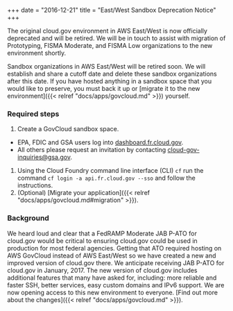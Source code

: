 +++
date = "2016-12-21"
title = "East/West Sandbox Deprecation Notice"
+++

The original cloud.gov environment in AWS East/West is now officially deprecated and will be retired. We will be in touch to assist with migration of Prototyping, FISMA Moderate, and FISMA Low organizations to the new environment shortly.

Sandbox organizations in AWS East/West will be retired soon. We will establish and share a cutoff date and delete these sandbox organizations after this date. If you have hosted anything in a sandbox space that you would like to preserve, you must back it up or [migrate it to the new environment]({{< relref "docs/apps/govcloud.md" >}}) yourself.
<!--more-->
### Required steps

1. Create a GovCloud sandbox space.
  - EPA, FDIC and GSA users log into [dashboard.fr.cloud.gov](https://dashboard.fr.cloud.gov).
  - All others please request an invitation by contacting cloud-gov-inquiries@gsa.gov.
1. Using the Cloud Foundry command line interface (CLI) `cf` run the command `cf login -a api.fr.cloud.gov --sso` and follow the instructions.
1. (Optional) [Migrate your application]({{< relref "docs/apps/govcloud.md#migration" >}}).

### Background
We heard loud and clear that a FedRAMP Moderate JAB P-ATO for cloud.gov would be critical to ensuring cloud.gov could be used in production for most federal agencies. Getting that ATO required hosting on AWS GovCloud instead of AWS East/West so we have created a new and improved version of cloud.gov there. We anticipate receiving JAB P-ATO for cloud.gov in January, 2017. The new version of cloud.gov includes additional features that many have asked for, including: more reliable and faster SSH, better services, easy custom domains and IPv6 support. We are now opening access to this new environment to everyone. [Find out more about the changes]({{< relref "docs/apps/govcloud.md" >}}).
